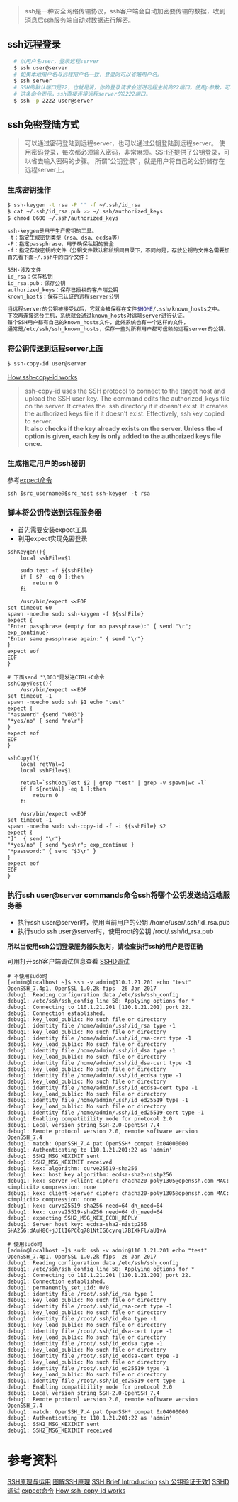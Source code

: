 > ssh是一种安全网络传输协议，ssh客户端会自动加密要传输的数据，收到消息后ssh服务端自动对数据进行解密。

## ssh远程登录

```bash
  # 以用户名user，登录远程server
  $ ssh user@server
  # 如果本地用户名与远程用户名一致，登录时可以省略用户名。
  $ ssh server
  # SSH的默认端口是22，也就是说，你的登录请求会送进远程主机的22端口。使用p参数，可以修改这个端口。
  # 这条命令表示，ssh直接连接远程server的2222端口。
  $ ssh -p 2222 user@server
```

## ssh免密登陆方式

> 可以通过密码登陆到远程server，也可以通过公钥登陆到远程server。
> 使用密码登录，每次都必须输入密码，非常麻烦。SSH还提供了公钥登录，可以省去输入密码的步骤。
> 所谓"公钥登录"，就是用户将自己的公钥储存在远程server上。

### 生成密钥操作

```bash
$ ssh-keygen -t rsa -P '' -f ~/.ssh/id_rsa
$ cat ~/.ssh/id_rsa.pub >> ~/.ssh/authorized_keys
$ chmod 0600 ~/.ssh/authorized_keys

ssh-keygen是用于生产密钥的工具。
-t：指定生成密钥类型（rsa、dsa、ecdsa等）
-P：指定passphrase，用于确保私钥的安全
-f：指定存放密钥的文件（公钥文件默认和私钥同目录下，不同的是，存放公钥的文件名需要加上后缀.pub）
首先看下面~/.ssh中的四个文件：

SSH-涉及文件
id_rsa：保存私钥
id_rsa.pub：保存公钥
authorized_keys：保存已授权的客户端公钥
known_hosts：保存已认证的远程server公钥

当远程server的公钥被接受以后，它就会被保存在文件$HOME/.ssh/known_hosts之中。
下次再连接这台主机，系统就会通过known_hosts对远端server进行认证。
每个SSH用户都有自己的known_hosts文件，此外系统也有一个这样的文件，
通常是/etc/ssh/ssh_known_hosts，保存一些对所有用户都可信赖的远程server的公钥。
```

### 将公钥传送到远程server上面

```bash
$ ssh-copy-id user@server
```

[How ssh-copy-id works]  
> ssh-copy-id uses the SSH protocol to connect to the target host and upload the SSH user key. The command edits the authorized_keys file on the server. It creates the .ssh directory if it doesn't exist. It creates the authorized keys file if it doesn't exist. Effectively, ssh key copied to server.  
> **It also checks if the key already exists on the server. Unless the -f option is given, each key is only added to the authorized keys file once.**

### 生成指定用户的ssh秘钥

参考[expect命令]
```shell
ssh $src_username@$src_host ssh-keygen -t rsa 
```

### 脚本将公钥传送到远程服务器

* 首先需要安装expect工具
* 利用expect实现免密登录

```shell
sshKeygen(){
	local sshFile=$1

	sudo test -f ${sshFile}
	if [ $? -eq 0 ];then
		return 0
	fi

    /usr/bin/expect <<EOF
set timeout 60
spawn -noecho sudo ssh-keygen -f ${sshFile}
expect {
"Enter passphrase (empty for no passphrase):" { send "\r"; exp_continue} 
"Enter same passphrase again:" { send "\r"}
}
expect eof
EOF
}

# 下面send "\003"是发送CTRL+C命令
sshCopyTest(){
    /usr/bin/expect <<EOF
set timeout -1
spawn -noecho sudo ssh $1 echo "test"
expect {
"*assword" {send "\003"}
"*yes/no" { send "no\r"}
}
expect eof
EOF
}

sshCopy(){
	local retVal=0
	local sshFile=$1

	retVal=`sshCopyTest $2 | grep "test" | grep -v spawn|wc -l`
	if [ ${retVal} -eq 1 ];then
		return 0
	fi

    /usr/bin/expect <<EOF
set timeout -1
spawn -noecho sudo ssh-copy-id -f -i ${sshFile} $2
expect {
"]"  { send "\r"}
"*yes/no" { send "yes\r"; exp_continue }
"*password:" { send "$3\r" }
}
expect eof
EOF
}
```

### 执行ssh user@server commands命令ssh将哪个公钥发送给远端服务器

* 执行ssh user@server时，使用当前用户的公钥 /home/user/.ssh/id_rsa.pub
* 执行sudo ssh user@server时，使用root的公钥 /root/.ssh/id_rsa.pub

**所以当使用ssh公钥登录服务器失败时，请检查执行ssh的用户是否正确**

可用打开ssh客户端调试信息查看 [SSHD调试]
```shell
# 不使用sudo时
[admin@localhost ~]$ ssh -v admin@110.1.21.201 echo "test"
OpenSSH_7.4p1, OpenSSL 1.0.2k-fips  26 Jan 2017
debug1: Reading configuration data /etc/ssh/ssh_config
debug1: /etc/ssh/ssh_config line 58: Applying options for *
debug1: Connecting to 110.1.21.201 [110.1.21.201] port 22.
debug1: Connection established.
debug1: key_load_public: No such file or directory
debug1: identity file /home/admin/.ssh/id_rsa type -1
debug1: key_load_public: No such file or directory
debug1: identity file /home/admin/.ssh/id_rsa-cert type -1
debug1: key_load_public: No such file or directory
debug1: identity file /home/admin/.ssh/id_dsa type -1
debug1: key_load_public: No such file or directory
debug1: identity file /home/admin/.ssh/id_dsa-cert type -1
debug1: key_load_public: No such file or directory
debug1: identity file /home/admin/.ssh/id_ecdsa type -1
debug1: key_load_public: No such file or directory
debug1: identity file /home/admin/.ssh/id_ecdsa-cert type -1
debug1: key_load_public: No such file or directory
debug1: identity file /home/admin/.ssh/id_ed25519 type -1
debug1: key_load_public: No such file or directory
debug1: identity file /home/admin/.ssh/id_ed25519-cert type -1
debug1: Enabling compatibility mode for protocol 2.0
debug1: Local version string SSH-2.0-OpenSSH_7.4
debug1: Remote protocol version 2.0, remote software version OpenSSH_7.4
debug1: match: OpenSSH_7.4 pat OpenSSH* compat 0x04000000
debug1: Authenticating to 110.1.21.201:22 as 'admin'
debug1: SSH2_MSG_KEXINIT sent
debug1: SSH2_MSG_KEXINIT received
debug1: kex: algorithm: curve25519-sha256
debug1: kex: host key algorithm: ecdsa-sha2-nistp256
debug1: kex: server->client cipher: chacha20-poly1305@openssh.com MAC: <implicit> compression: none
debug1: kex: client->server cipher: chacha20-poly1305@openssh.com MAC: <implicit> compression: none
debug1: kex: curve25519-sha256 need=64 dh_need=64
debug1: kex: curve25519-sha256 need=64 dh_need=64
debug1: expecting SSH2_MSG_KEX_ECDH_REPLY
debug1: Server host key: ecdsa-sha2-nistp256 SHA256:dAuH8C+jJIlI6PCCq781NtIG6cyrql7BIXkFl/aU1vA

# 使用sudo时
[admin@localhost ~]$ sudo ssh -v admin@110.1.21.201 echo "test"
OpenSSH_7.4p1, OpenSSL 1.0.2k-fips  26 Jan 2017
debug1: Reading configuration data /etc/ssh/ssh_config
debug1: /etc/ssh/ssh_config line 58: Applying options for *
debug1: Connecting to 110.1.21.201 [110.1.21.201] port 22.
debug1: Connection established.
debug1: permanently_set_uid: 0/0
debug1: identity file /root/.ssh/id_rsa type 1
debug1: key_load_public: No such file or directory
debug1: identity file /root/.ssh/id_rsa-cert type -1
debug1: key_load_public: No such file or directory
debug1: identity file /root/.ssh/id_dsa type -1
debug1: key_load_public: No such file or directory
debug1: identity file /root/.ssh/id_dsa-cert type -1
debug1: key_load_public: No such file or directory
debug1: identity file /root/.ssh/id_ecdsa type -1
debug1: key_load_public: No such file or directory
debug1: identity file /root/.ssh/id_ecdsa-cert type -1
debug1: key_load_public: No such file or directory
debug1: identity file /root/.ssh/id_ed25519 type -1
debug1: key_load_public: No such file or directory
debug1: identity file /root/.ssh/id_ed25519-cert type -1
debug1: Enabling compatibility mode for protocol 2.0
debug1: Local version string SSH-2.0-OpenSSH_7.4
debug1: Remote protocol version 2.0, remote software version OpenSSH_7.4
debug1: match: OpenSSH_7.4 pat OpenSSH* compat 0x04000000
debug1: Authenticating to 110.1.21.201:22 as 'admin'
debug1: SSH2_MSG_KEXINIT sent
debug1: SSH2_MSG_KEXINIT received

```

# 参考资料

[SSH原理与运用] [图解SSH原理] [SSH Brief Introduction] [ssh 公钥验证无效1] [SSHD调试] [expect命令] [How ssh-copy-id works]

[SSH原理与运用]:http://www.ruanyifeng.com/blog/2011/12/ssh_remote_login.html
[图解SSH原理]:https://www.jianshu.com/p/33461b619d53
[SSH Brief Introduction]:https://docstore.mik.ua/orelly/networking_2ndEd/ssh/ch02_04.htm#ch02-92834.html
[ssh 公钥验证无效1]:https://www.jianshu.com/p/f454f79b6052
[SSHD调试]:https://blog.csdn.net/ttyy1112/article/details/115399705
[expect命令]:https://www.cnblogs.com/lixigang/articles/4849527.html
[How ssh-copy-id works]:https://www.ssh.com/academy/ssh/copy-id
